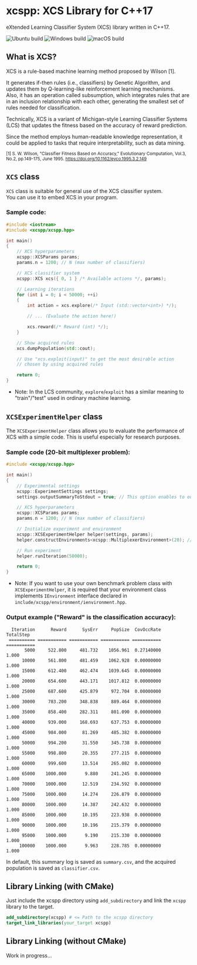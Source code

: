 # xcspp: XCS Library for C++17
eXtended Learning Classifier System (XCS) library written in C++17.

![Ubuntu build](https://github.com/m4saka/xcspp/workflows/Ubuntu%20build/badge.svg)
![Windows build](https://github.com/m4saka/xcspp/workflows/Windows%20build/badge.svg)
![macOS build](https://github.com/m4saka/xcspp/workflows/macOS%20build/badge.svg)

## What is XCS?
XCS is a rule-based machine learning method proposed by Wilson [1].

It generates if-then rules (i.e., classifiers) by Genetic Algorithm, and updates them by Q-learning-like reinforcement learning mechanisms.  
Also, it has an operation called subsumption, which integrates rules that are in an inclusion relationship with each other, generating the smallest set of rules needed for classification.

Technically, XCS is a variant of Michigan-style Learning Classifier Systems (LCS) that updates the fitness based on the accuracy of reward prediction.

Since the method employs human-readable knowledge representation, it could be applied to tasks that require interpretability, such as data mining.

<sub>[1] S. W. Wilson, "Classifier Fitness Based on Accuracy," Evolutionary Computation, Vol.3, No.2, pp.149-175, June 1995. https://doi.org/10.1162/evco.1995.3.2.149</sub>

## `XCS` class
`XCS` class is suitable for general use of the XCS classifier system.  
You can use it to embed XCS in your program.

### Sample code:
```cpp
#include <iostream>
#include <xcspp/xcspp.hpp>

int main()
{
    // XCS hyperparameters
    xcspp::XCSParams params;
    params.n = 1200; // N (max number of classifiers)

    // XCS classifier system
    xcspp::XCS xcs({ 0, 1 } /* Available actions */, params);

    // Learning iterations
    for (int i = 0; i < 50000; ++i)
    {
        int action = xcs.explore(/* Input (std::vector<int>) */);

        // ... (Evaluate the action here!)

        xcs.reward(/* Reward (int) */);
    }

    // Show acquired rules
    xcs.dumpPopulation(std::cout);

    // Use "xcs.exploit(input)" to get the most desirable action
    // chosen by using acquired rules

    return 0;
}
```
- Note: In the LCS community, `explore`/`exploit` has a similar meaning to "train"/"test" used in ordinary machine learning.

## `XCSExperimentHelper` class
The `XCSExperimentHelper` class allows you to evaluate the performance of XCS with a simple code. 
This is useful especially for research purposes.

### Sample code (20-bit multiplexer problem):
```cpp
#include <xcspp/xcspp.hpp>

int main()
{
    // Experimental settings
    xcspp::ExperimentSettings settings;
    settings.outputSummaryToStdout = true; // This option enables to output summary log to console.

    // XCS hyperparameters
    xcspp::XCSParams params;
    params.n = 1200; // N (max number of classifiers)

    // Initialize experiment and environment
    xcspp::XCSExperimentHelper helper(settings, params);
    helper.constructEnvironments<xcspp::MultiplexerEnvironment>(20); // This calls xcspp::MultiplexerEnvironment constructor.

    // Run experiment
    helper.runIteration(50000);

    return 0;
}
```
- Note: If you want to use your own benchmark problem class with `XCSExperimentHelper`, it is required that your environment class implements `IEnvironment` interface declared in `include/xcspp/environment/ienvironment.hpp`.

### Output example ("Reward" is the classification accuracy):
```
  Iteration      Reward      SysErr     PopSize  CovOccRate   TotalStep
 ========== =========== =========== =========== =========== ===========
       5000     522.800     481.732    1056.961  0.27140000       1.000
      10000     561.800     481.459    1062.928  0.00000000       1.000
      15000     612.400     462.474    1039.645  0.00000000       1.000
      20000     654.600     443.171    1017.812  0.00000000       1.000
      25000     687.600     425.879     972.704  0.00000000       1.000
      30000     783.200     348.838     889.464  0.00000000       1.000
      35000     858.400     282.311     801.090  0.00000000       1.000
      40000     939.000     168.693     637.753  0.00000000       1.000
      45000     984.000      81.269     485.382  0.00000000       1.000
      50000     994.200      31.550     345.738  0.00000000       1.000
      55000     998.800      20.355     277.215  0.00000000       1.000
      60000     999.600      13.514     265.082  0.00000000       1.000
      65000    1000.000       9.880     241.245  0.00000000       1.000
      70000    1000.000      12.519     234.592  0.00000000       1.000
      75000    1000.000      14.274     226.879  0.00000000       1.000
      80000    1000.000      14.387     242.632  0.00000000       1.000
      85000    1000.000      10.195     223.938  0.00000000       1.000
      90000    1000.000      10.196     215.379  0.00000000       1.000
      95000    1000.000       9.190     215.330  0.00000000       1.000
     100000    1000.000       9.963     228.785  0.00000000       1.000
```
In default, this summary log is saved as `summary.csv`, and the acquired population is saved as `classifier.csv`.

## Library Linking (with CMake)
Just include the xcspp directory using `add_subdirectory` and link the `xcspp` library to the target.
```cmake
add_subdirectory(xcspp) # <= Path to the xcspp directory
target_link_libraries(your_target xcspp)
```

## Library Linking (without CMake)
Work in progress...
